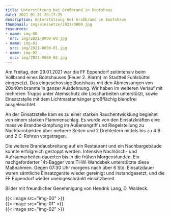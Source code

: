 ```yaml
---
title: Unterstützung bei Großbrand in Bootshaus
date: 2021-01-31 20:17:25
description: Unterstützung bei Großbrand in Bootshaus
thumbnail: img/einsaetze/2021/0000.jpg
resources:
- name: img-00
  src: img/2021-0000-00.jpg
- name: img-01
  src: img/2021-0000-01.jpg
- name: img-02
  src: img/2021-0000-02.jpg
---
```


Am Freitag, den 29.01.2021 war die FF Eppendorf zeitintensiv beim Vollbrand eines Bootshauses (Feuer 2. Alarm) im Stadtteil Fuhlsbüttel eingesetzt.
Das eingeschossige Bootshaus mit den Abmessungen von 20x40m brannte in ganzer Ausdehnung.
Wir haben im weiteren Verlauf mit mehreren Trupps unter Atemschutz die Löscharbeiten unterstützt, sowie Einsatzstelle mit dem Lichtmastanhänger großflächig blendfrei ausgeleuchtet.

An der Einsatzstelle kam es zu einer starken Rauchentwicklung begleitet von einem starken Flammenschlag.
Es wurde von den Einsatzkräften eine massive Brandbekämpfung im Außenangriff und Riegelstellung zu Nachbarobjekten über mehrere Seiten und 2 Drehleitern mittels bis zu 4 B- und 2 C-Rohren vorgetragen.

Die weitere Brandausbreitung auf ein Restaurant und ein Nachbargebäude konnte erfolgreich gestoppt werden.
Intensive Nachlösch- und Aufräumarbeiten dauerten bis in die frühen Morgenstunden.
Ein nachgeforderter 14t-Bagger vom THW-Wandsbek unterstützte diese Maßnahmen.
Gegen 07:30 Uhr morgens nach über 6 Std. Einsatzdauer waren sämtliche Einsatzgeräte wieder gereinigt und instandgesetzt, und die FF Eppendorf wieder uneingeschränkt einsatzbereit.

Bilder mit freundlicher Genehmigung von Hendrik Lang, D. Waldeck.

{{< image src="img-00" >}}  
{{< image src="img-01" >}}  
{{< image src="img-02" >}}  
